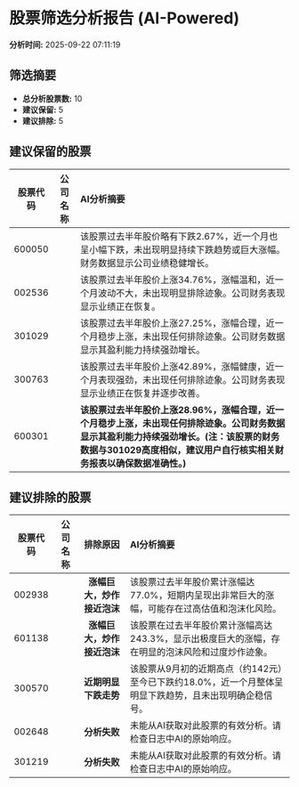 # 股票筛选分析报告 (AI-Powered)

**分析时间:** 2025-09-22 07:11:19

## 筛选摘要

- **总分析股票数:** 10
- **建议保留:** 5
- **建议排除:** 5

## 建议保留的股票

| 股票代码 | 公司名称 | AI分析摘要 |
|:---:|:---:|:---|
| 600050 |  | 该股票过去半年股价略有下跌2.67%，近一个月也呈小幅下跌，未出现明显持续下跌趋势或巨大涨幅。财务数据显示公司业绩稳健增长。 |
| 002536 |  | 该股票过去半年股价上涨34.76%，涨幅温和，近一个月波动不大，未出现明显排除迹象。公司财务表现显示业绩正在恢复。 |
| 301029 |  | 该股票过去半年股价上涨27.25%，涨幅合理，近一个月稳步上涨，未出现任何排除迹象。公司财务数据显示其盈利能力持续强劲增长。 |
| 300763 |  | 该股票过去半年股价上涨42.89%，涨幅健康，近一个月表现强劲，未出现任何排除迹象。公司财务表现显示业绩正在恢复并逐步改善。 |
| 600301 |  | **该股票过去半年股价上涨28.96%，涨幅合理，近一个月稳步上涨，未出现任何排除迹象。公司财务数据显示其盈利能力持续强劲增长。(注：该股票的财务数据与301029高度相似，建议用户自行核实相关财务报表以确保数据准确性。)** |

## 建议排除的股票

| 股票代码 | 公司名称 | 排除原因 | AI分析摘要 |
|:---:|:---:|:---:|:---|
| 002938 |  | **涨幅巨大，炒作接近泡沫** | 该股票过去半年股价累计涨幅达77.0%，短期内呈现出非常巨大的涨幅，可能存在过高估值和泡沫化风险。 |
| 601138 |  | **涨幅巨大，炒作接近泡沫** | 该股票在过去半年股价累计涨幅高达243.3%，显示出极度巨大的涨幅，存在明显的泡沫风险和过度炒作迹象。 |
| 300570 |  | **近期明显下跌走势** | 该股票从9月初的近期高点（约142元）至今已下跌约18.0%，近一个月整体呈明显下跌趋势，且未出现明确企稳信号。 |
| 002648 |  | **分析失败** | 未能从AI获取对此股票的有效分析。请检查日志中AI的原始响应。 |
| 301219 |  | **分析失败** | 未能从AI获取对此股票的有效分析。请检查日志中AI的原始响应。 |
